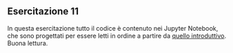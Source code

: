 ## Esercitazione 11

In questa esercitazione tutto il codice è contenuto nei Jupyter Notebook, che sono progettati per essere letti in ordine
a partire da [quello introduttivo](my-11.ipynb). Buona lettura.
